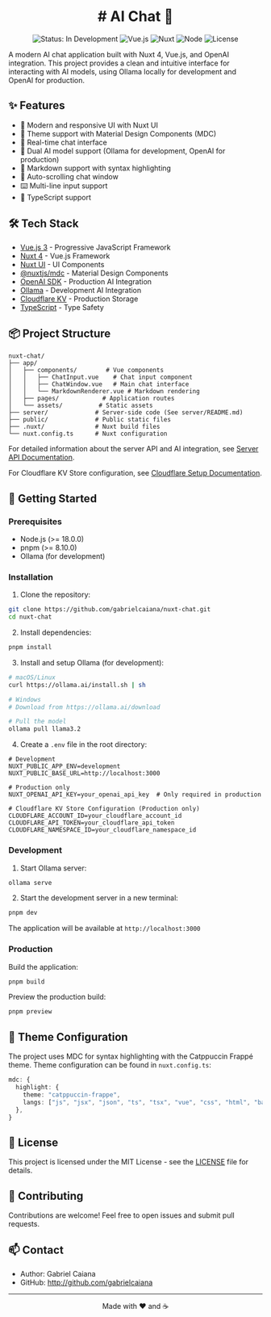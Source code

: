 <h1 align="center"># AI Chat 🚧</h1>

<p align="center">
  <img src="https://img.shields.io/badge/status-in%20development-yellow" alt="Status: In Development">
  <img src="https://img.shields.io/badge/vue.js-3.5.13-42b883" alt="Vue.js">
  <img src="https://img.shields.io/badge/nuxt-3.16.1-00DC82" alt="Nuxt">
  <img src="https://img.shields.io/badge/node-%3E=18.0.0-brightgreen" alt="Node">
  <img src="https://img.shields.io/badge/license-MIT-blue" alt="License">
</p>

A modern AI chat application built with Nuxt 4, Vue.js, and OpenAI integration. This project provides a clean and intuitive interface for interacting with AI models, using Ollama locally for development and OpenAI for production.

## ✨ Features

- 🎨 Modern and responsive UI with Nuxt UI
- 🌙 Theme support with Material Design Components (MDC)
- 💬 Real-time chat interface
- 🤖 Dual AI model support (Ollama for development, OpenAI for production)
- 📝 Markdown support with syntax highlighting
- 🔄 Auto-scrolling chat window
- ⌨️ Multi-line input support
- 🎯 TypeScript support

## 🛠️ Tech Stack

- [Vue.js 3](https://vuejs.org/) - Progressive JavaScript Framework
- [Nuxt 4](https://nuxt.com/) - Vue.js Framework
- [Nuxt UI](https://ui.nuxt.com/) - UI Components
- [@nuxtjs/mdc](https://mdc.nuxtjs.org/) - Material Design Components
- [OpenAI SDK](https://platform.openai.com/) - Production AI Integration
- [Ollama](https://ollama.ai/) - Development AI Integration
- [Cloudflare KV](https://developers.cloudflare.com/workers/kv/) - Production Storage
- [TypeScript](https://www.typescriptlang.org/) - Type Safety

## 📦 Project Structure

```
nuxt-chat/
├── app/
│   ├── components/        # Vue components
│   │   ├── ChatInput.vue    # Chat input component
│   │   ├── ChatWindow.vue   # Main chat interface
│   │   └── MarkdownRenderer.vue # Markdown rendering
│   ├── pages/            # Application routes
│   └── assets/          # Static assets
├── server/             # Server-side code (See server/README.md)
├── public/             # Public static files
├── .nuxt/              # Nuxt build files
└── nuxt.config.ts      # Nuxt configuration
```

For detailed information about the server API and AI integration, see [Server API Documentation](server/README.md).

For Cloudflare KV Store configuration, see [Cloudflare Setup Documentation](CLOUDFLARE_SETUP.md).

## 🚀 Getting Started

### Prerequisites

- Node.js (>= 18.0.0)
- pnpm (>= 8.10.0)
- Ollama (for development)

### Installation

1. Clone the repository:

```bash
git clone https://github.com/gabrielcaiana/nuxt-chat.git
cd nuxt-chat
```

2. Install dependencies:

```bash
pnpm install
```

3. Install and setup Ollama (for development):

```bash
# macOS/Linux
curl https://ollama.ai/install.sh | sh

# Windows
# Download from https://ollama.ai/download

# Pull the model
ollama pull llama3.2
```

4. Create a `.env` file in the root directory:

```env
# Development
NUXT_PUBLIC_APP_ENV=development
NUXT_PUBLIC_BASE_URL=http://localhost:3000

# Production only
NUXT_OPENAI_API_KEY=your_openai_api_key  # Only required in production

# Cloudflare KV Store Configuration (Production only)
CLOUDFLARE_ACCOUNT_ID=your_cloudflare_account_id
CLOUDFLARE_API_TOKEN=your_cloudflare_api_token
CLOUDFLARE_NAMESPACE_ID=your_cloudflare_namespace_id
```

### Development

1. Start Ollama server:

```bash
ollama serve
```

2. Start the development server in a new terminal:

```bash
pnpm dev
```

The application will be available at `http://localhost:3000`

### Production

Build the application:

```bash
pnpm build
```

Preview the production build:

```bash
pnpm preview
```

## 🎨 Theme Configuration

The project uses MDC for syntax highlighting with the Catppuccin Frappé theme. Theme configuration can be found in `nuxt.config.ts`:

```typescript
mdc: {
  highlight: {
    theme: "catppuccin-frappe",
    langs: ["js", "jsx", "json", "ts", "tsx", "vue", "css", "html", "bash", "md", "mdc", "yaml"],
  },
}
```

## 📝 License

This project is licensed under the MIT License - see the [LICENSE](LICENSE) file for details.

## 🤝 Contributing

Contributions are welcome! Feel free to open issues and submit pull requests.

## 📫 Contact

- Author: Gabriel Caiana
- GitHub: http://github.com/gabrielcaiana

---

<p align="center">Made with ❤️ and ☕</p>

